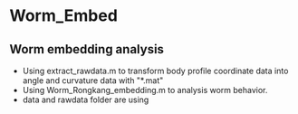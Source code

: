 # Worm_Embed
## Worm embedding analysis
- Using extract_rawdata.m to transform body profile coordinate data into angle and curvature data with "*.mat"
- Using Worm_Rongkang_embedding.m to analysis worm behavior.
- data and rawdata folder are using 